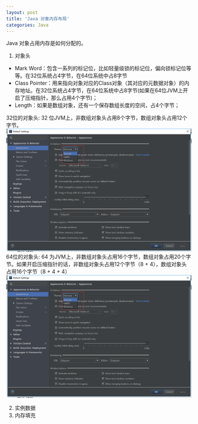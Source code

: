 ```yaml
---
layout: post
title: 'Java 对象内存布局'
categories: Java
---
```


Java 对象占用内存是如何分配的。

1. 对象头
 - Mark Word：包含一系列的标记位，比如轻量级锁的标记位，偏向锁标记位等等。在32位系统占4字节，在64位系统中占8字节
 - Class Pointer：用来指向对象对应的Class对象（其对应的元数据对象）的内存地址。在32位系统占4字节，在64位系统中占8字节(如果在64位JVM上开启了压缩指针，那么占用4个字节)；
 - Length：如果是数组对象，还有一个保存数组长度的空间，占4个字节；

32位的对象头:
  32 位JVM上，非数组对象头占用8个字节，数组对象头占用12个字节。
  ![appearance-theme](https://raw.githubusercontent.com/xiaokuicui/xiaokuicui.github.io/master/assets/images/idea-appearance-theme.png)
64位的对象头:
  64 为JVM上，非数组对象头占用16个字节，数组对象占用20个字节。如果开启压缩指针的话，非数组对象头占用12个字节（8 + 4），数组对象头占用16个字节（8 + 4 + 4）
  ![appearance-theme](https://raw.githubusercontent.com/xiaokuicui/xiaokuicui.github.io/master/assets/images/idea-appearance-theme.png)


2. 实例数据
3. 内存填充
